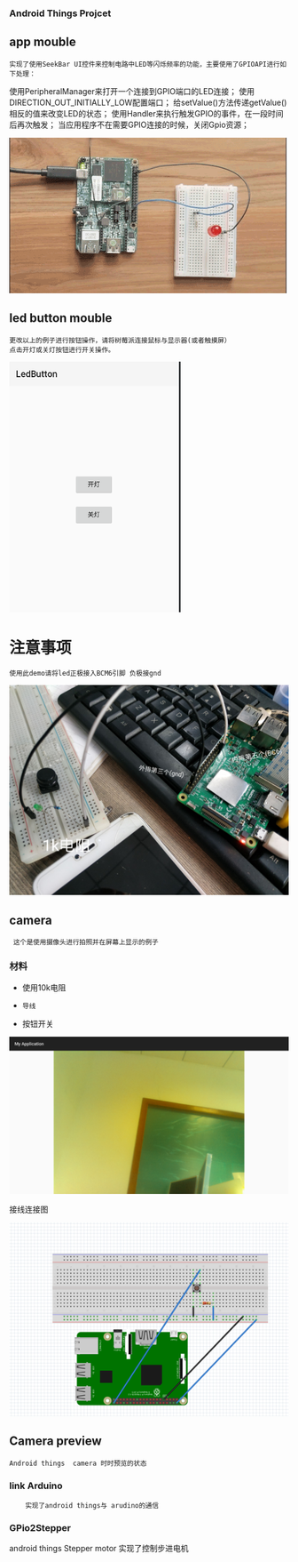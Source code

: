 
### Android Things Projcet




##   app mouble
    实现了使用SeekBar UI控件来控制电路中LED等闪烁频率的功能，主要使用了GPIOAPI进行如下处理：
  使用PeripheralManager来打开一个连接到GPIO端口的LED连接；
  使用DIRECTION_OUT_INITIALLY_LOW配置端口；
  给setValue()方法传递getValue()相反的值来改变LED的状态；
  使用Handler来执行触发GPIO的事件，在一段时间后再次触发；
  当应用程序不在需要GPIO连接的时候，关闭Gpio资源；

 ![Image text][demo1-gif]


##   led button mouble
    更改以上的例子进行按钮操作，请将树莓派连接鼠标与显示器(或者触摸屏）
    点击开灯或关灯按钮进行开关操作。

![Image text][demo2-png]

# 注意事项
    使用此demo请将led正极接入BCM6引脚 负极接gnd

 ![拍出来的图][demo3-led1]



##   camera
     这个是使用摄像头进行拍照并在屏幕上显示的例子
### 材料
-  使用10k电阻
-     导线
-    按钮开关


 ![拍出来的图][demo3-png1]


接线连接图

 ![拍出来的图][demo3-png2]

## Camera preview
    Android things  camera 时时预览的状态

### link Arduino
        实现了android things与 arudino的通信

###  GPio2Stepper
android things Stepper motor
实现了控制步进电机



 [demo1-gif]: img/demo1.gif
 [demo2-png]: /img/swbutton_led.png
 [demo3-png1]: /img/device-2018-10-16-164509.png
 [demo3-png2]: /img/demo3_link.png
 [demo3-led1]: /img/led_link.jpg